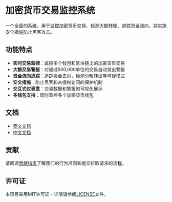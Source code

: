# 加密货币交易监控系统

一个全面的系统，用于监控加密货币交易、检测大额转账、追踪资金流向，并实施安全措施防止黑客攻击。

## 功能特点

- **实时交易监控**：监控多个钱包和区块链上的加密货币交易
- **大额交易警报**：对超过500,000单位的交易自动发出警报
- **资金流向追踪**：追踪资金去向，检测分散转出等可疑模式
- **安全措施**：防止黑客和未授权访问的保护机制
- **交互式仪表盘**：交易数据和警报的可视化展示
- **多钱包支持**：同时监控多个加密货币钱包

## 文档

- [英文文档](../README.md)
- [中文文档](../README.zh-CN.md)

## 贡献

请阅读[贡献指南](../CONTRIBUTING.md)了解我们的行为准则和提交拉取请求的流程。

## 许可证

本项目采用MIT许可证 - 详情请参阅[LICENSE](../LICENSE)文件。

